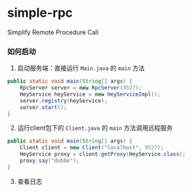 # simple-rpc
Simplify Remote Procedure Call

### 如何启动
1. 启动服务端：直接运行 `Main.java` 的 `main` 方法
```java
public static void main(String[] args) {
    RpcServer server = new RpcServer(9527);
    HeyService heyService = new HeyServiceImpl();
    server.registry(heyService);
    server.start();
}
```

2. 运行client包下的 `Client.java` 的 `main` 方法调用远程服务

```java
public static void main(String[] args) {
    Client client = new Client("localhost", 9527);
    HeyService proxy = client.getProxy(HeyService.class);
    proxy.say("dubbo");
}
``` 

3. 查看日志

